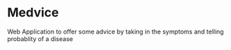 # Medvice


Web Application to offer some advice by taking in the symptoms and telling probablity of a disease
